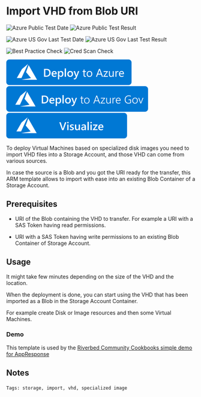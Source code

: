 # Import VHD from Blob URI

![Azure Public Test Date](https://azurequickstartsservice.blob.core.windows.net/badges/demos/storage-import-vhd-blob/PublicLastTestDate.svg)
![Azure Public Test Result](https://azurequickstartsservice.blob.core.windows.net/badges/demos/storage-import-vhd-blob/PublicDeployment.svg)

![Azure US Gov Last Test Date](https://azurequickstartsservice.blob.core.windows.net/badges/demos/storage-import-vhd-blob/FairfaxLastTestDate.svg)
![Azure US Gov Last Test Result](https://azurequickstartsservice.blob.core.windows.net/badges/demos/storage-import-vhd-blob/FairfaxDeployment.svg)

![Best Practice Check](https://azurequickstartsservice.blob.core.windows.net/badges/demos/storage-import-vhd-blob/BestPracticeResult.svg)
![Cred Scan Check](https://azurequickstartsservice.blob.core.windows.net/badges/demos/storage-import-vhd-blob/CredScanResult.svg)

[![Deploy to Azure](https://raw.githubusercontent.com/Azure/azure-quickstart-templates/master/1-CONTRIBUTION-GUIDE/images/deploytoazure.svg?sanitize=true)](https://portal.azure.com/#create/Microsoft.Template/uri/https%3A%2F%2Fraw.githubusercontent.com%2FAzure%2Fazure-quickstart-templates%2Fmaster%2Fdemos%2Fstorage-import-vhd-blob%2Fazuredeploy.json) [![Deploy to Azure Gov](https://raw.githubusercontent.com/Azure/azure-quickstart-templates/master/1-CONTRIBUTION-GUIDE/images/deploytoazuregov.svg?sanitize=true)](https://portal.azure.us/#create/Microsoft.Template/uri/https%3A%2F%2Fraw.githubusercontent.com%2FAzure%2Fazure-quickstart-templates%2Fmaster%2Fdemos%2Fstorage-import-vhd-blob%2Fazuredeploy.json)
[![Visualize](https://raw.githubusercontent.com/Azure/azure-quickstart-templates/master/1-CONTRIBUTION-GUIDE/images/visualizebutton.svg?sanitize=true)](http://armviz.io/#/?load=https%3A%2F%2Fraw.githubusercontent.com%2FAzure%2Fazure-quickstart-templates%2Fmaster%2Fdemos%2Fstorage-import-vhd-blob%2Fazuredeploy.json)

To deploy Virtual Machines based on specialized disk images you need to import VHD files into a Storage Account, and those VHD can come from various sources.

In case the source is a Blob and you got the URI ready for the transfer, this ARM template allows to import with ease into an existing Blob Container of a Storage Account.

## Prerequisites

- URI of the Blob containing the VHD to transfer. For example a URI with a SAS Token having read permissions.

- URI with a SAS Token having write permissions to an existing Blob Container of Storage Account.

## Usage

It might take few minutes depending on the size of the VHD and the location.

When the deployment is done, you can start using the VHD that has been imported as a Blob in the Storage Account Container.

For example create Disk or Image resources and then some Virtual Machines.

### Demo

This template is used by the [Riverbed Community Cookbooks simple demo for AppResponse](https://github.com/riverbed/Riverbed-Community-Toolkit/tree/master/AppResponse/Azure-Cloud-Cookbooks/101-appresponse-simple-demo)

## Notes

`Tags: storage, import, vhd, specialized image`
